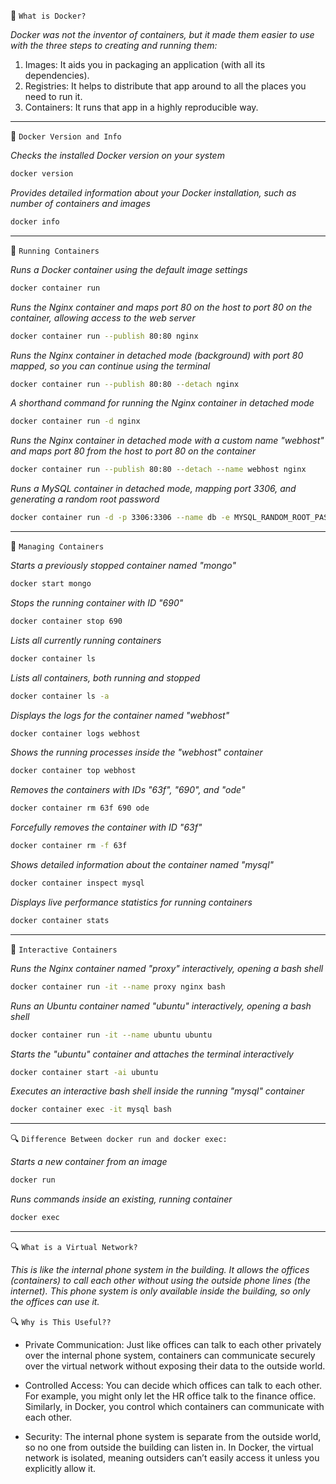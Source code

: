 🐳 `What is Docker?`

*Docker was not the inventor of containers, but it made them easier to use with the three steps to creating and running them:*

1.  Images: It aids you in packaging an application (with all its dependencies).
2.  Registries: It helps to distribute that app around to all the places you need to run it.
3.  Containers: It runs that app in a highly reproducible way.
________________

🐳 `Docker Version and Info`

*Checks the installed Docker version on your system*
```bash
docker version
```
*Provides detailed information about your Docker installation, such as number of containers and images*
```bash
docker info
```
_______________

🐳 `Running Containers`

*Runs a Docker container using the default image settings*
```bash
docker container run
```
*Runs the Nginx container and maps port 80 on the host to port 80 on the container, allowing access to the web server*
```bash
docker container run --publish 80:80 nginx
```
*Runs the Nginx container in detached mode (background) with port 80 mapped, so you can continue using the terminal*
```bash
docker container run --publish 80:80 --detach nginx
```
*A shorthand command for running the Nginx container in detached mode*
```bash
docker container run -d nginx
```
*Runs the Nginx container in detached mode with a custom name "webhost" and maps port 80 from the host to port 80 on the container*
```bash
docker container run --publish 80:80 --detach --name webhost nginx
```
*Runs a MySQL container in detached mode, mapping port 3306, and generating a random root password*
```bash
docker container run -d -p 3306:3306 --name db -e MYSQL_RANDOM_ROOT_PASSWORD=yes mysql
```
_______________

🐳 `Managing Containers`

*Starts a previously stopped container named "mongo"*
```bash
docker start mongo
```
*Stops the running container with ID "690"*
```bash
docker container stop 690
```
*Lists all currently running containers*
```bash
docker container ls
```
*Lists all containers, both running and stopped*
```bash
docker container ls -a
```
*Displays the logs for the container named "webhost"*
```bash
docker container logs webhost
```
*Shows the running processes inside the "webhost" container*
```bash
docker container top webhost
```
*Removes the containers with IDs "63f", "690", and "ode"*
```bash
docker container rm 63f 690 ode
```
*Forcefully removes the container with ID "63f"*
```bash
docker container rm -f 63f
```
*Shows detailed information about the container named "mysql"*
```bash
docker container inspect mysql
```
*Displays live performance statistics for running containers*
```bash
docker container stats
```
____________

🐳 `Interactive Containers`

*Runs the Nginx container named "proxy" interactively, opening a bash shell*
```bash
docker container run -it --name proxy nginx bash
```
*Runs an Ubuntu container named "ubuntu" interactively, opening a bash shell*
```bash
docker container run -it --name ubuntu ubuntu
```
*Starts the "ubuntu" container and attaches the terminal interactively*
```bash
docker container start -ai ubuntu
```
*Executes an interactive bash shell inside the running "mysql" container*
```bash
docker container exec -it mysql bash
```
_____________

🔍 `Difference Between docker run and docker exec:`

*Starts a new container from an image*
```bash
docker run
```
*Runs commands inside an existing, running container*
```bash
docker exec
```
_____________

🔍 `What is a Virtual Network?`

*This is like the internal phone system in the building. It allows the offices (containers) to call each other without using the outside phone lines (the internet). This phone system is only available inside the building, so only the offices can use it.*

🔍 `Why is This Useful??`

- Private Communication: Just like offices can talk to each other privately over the internal phone system, containers can communicate securely over the virtual network without exposing their data to the outside world.

- Controlled Access: You can decide which offices can talk to each other. For example, you might only let the HR office talk to the finance office. Similarly, in Docker, you control which containers can communicate with each other.

- Security: The internal phone system is separate from the outside world, so no one from outside the building can listen in. In Docker, the virtual network is isolated, meaning outsiders can’t easily access it unless you explicitly allow it.









